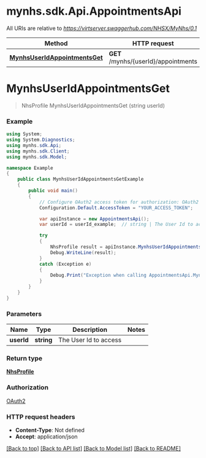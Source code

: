 # mynhs.sdk.Api.AppointmentsApi

All URIs are relative to *https://virtserver.swaggerhub.com/NHSX/MyNhs/0.1*

Method | HTTP request | Description
------------- | ------------- | -------------
[**MynhsUserIdAppointmentsGet**](AppointmentsApi.md#mynhsuseridappointmentsget) | **GET** /mynhs/{userId}/appointments | 

<a name="mynhsuseridappointmentsget"></a>
# **MynhsUserIdAppointmentsGet**
> NhsProfile MynhsUserIdAppointmentsGet (string userId)



### Example
```csharp
using System;
using System.Diagnostics;
using mynhs.sdk.Api;
using mynhs.sdk.Client;
using mynhs.sdk.Model;

namespace Example
{
    public class MynhsUserIdAppointmentsGetExample
    {
        public void main()
        {
            // Configure OAuth2 access token for authorization: OAuth2
            Configuration.Default.AccessToken = "YOUR_ACCESS_TOKEN";

            var apiInstance = new AppointmentsApi();
            var userId = userId_example;  // string | The User Id to access

            try
            {
                NhsProfile result = apiInstance.MynhsUserIdAppointmentsGet(userId);
                Debug.WriteLine(result);
            }
            catch (Exception e)
            {
                Debug.Print("Exception when calling AppointmentsApi.MynhsUserIdAppointmentsGet: " + e.Message );
            }
        }
    }
}
```

### Parameters

Name | Type | Description  | Notes
------------- | ------------- | ------------- | -------------
 **userId** | **string**| The User Id to access | 

### Return type

[**NhsProfile**](NhsProfile.md)

### Authorization

[OAuth2](../README.md#OAuth2)

### HTTP request headers

 - **Content-Type**: Not defined
 - **Accept**: application/json

[[Back to top]](#) [[Back to API list]](../README.md#documentation-for-api-endpoints) [[Back to Model list]](../README.md#documentation-for-models) [[Back to README]](../README.md)
